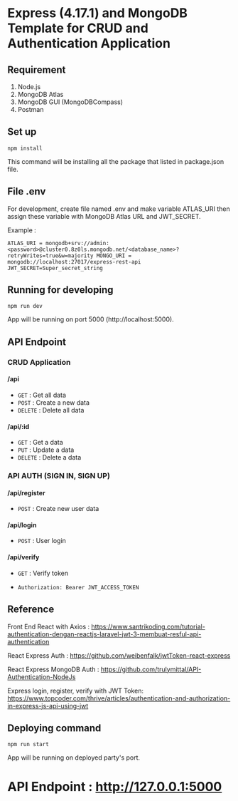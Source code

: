 # Express (4.17.1) and MongoDB Template for CRUD and Authentication Application

## Requirement

1. Node.js
2. MongoDB Atlas
3. MongoDB GUI (MongoDBCompass)
4. Postman

## Set up

`npm install`

This command will be installing all the package that listed in package.json file.

## File .env

For development, create file named .env and make variable ATLAS_URI then assign these variable with MongoDB Atlas URL and JWT_SECRET.

Example :

`ATLAS_URI = mongodb+srv://admin:<password>@cluster0.8z0ls.mongodb.net/<database_name>?retryWrites=true&w=majority
MONGO_URI = mongodb://localhost:27017/express-rest-api
JWT_SECRET=Super_secret_string`

## Running for developing

`npm run dev`

App will be running on port 5000 (http://localhost:5000).

## API Endpoint

### CRUD Application

#### /api

- `GET` : Get all data
- `POST` : Create a new data
- `DELETE` : Delete all data

#### /api/:id

- `GET` : Get a data
- `PUT` : Update a data
- `DELETE` : Delete a data

### API AUTH (SIGN IN, SIGN UP)

#### /api/register

- `POST` : Create new user data

#### /api/login

- `POST` : User login

#### /api/verify

- `GET` : Verify token

- `Authorization: Bearer JWT_ACCESS_TOKEN`

## Reference

Front End React with Axios : https://www.santrikoding.com/tutorial-authentication-dengan-reactjs-laravel-jwt-3-membuat-resful-api-authentication

React Express Auth : https://github.com/weibenfalk/jwtToken-react-express

React Express MongoDB Auth : https://github.com/trulymittal/API-Authentication-NodeJs

Express login, register, verify with JWT Token: https://www.topcoder.com/thrive/articles/authentication-and-authorization-in-express-js-api-using-jwt

## Deploying command

`npm run start`

App will be running on deployed party's port.

# API Endpoint : http://127.0.0.1:5000
